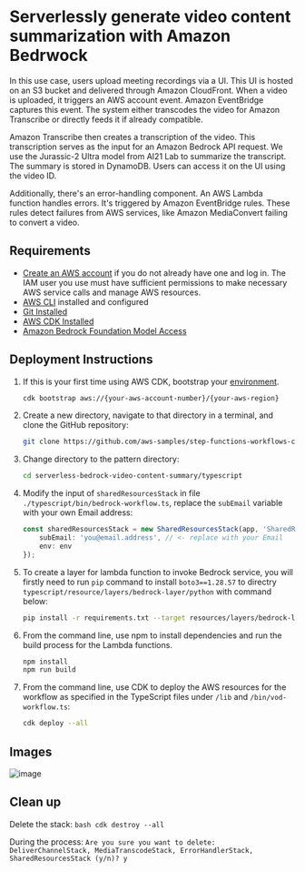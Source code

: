 # Serverlessly generate video content summarization with Amazon Bedrwock

In this use case, users upload meeting recordings via a UI. This UI is hosted on an S3 bucket and delivered through Amazon CloudFront. When a video is uploaded, it triggers an AWS account event. Amazon EventBridge captures this event. The system either transcodes the video for Amazon Transcribe or directly feeds it if already compatible.

Amazon Transcribe then creates a transcription of the video. This transcription serves as the input for an Amazon Bedrock API request. We use the Jurassic-2 Ultra model from AI21 Lab to summarize the transcript. The summary is stored in DynamoDB. Users can access it on the UI using the video ID.

Additionally, there's an error-handling component. An AWS Lambda function handles errors. It's triggered by Amazon EventBridge rules. These rules detect failures from AWS services, like Amazon MediaConvert failing to convert a video.


## Requirements

* [Create an AWS account](https://portal.aws.amazon.com/gp/aws/developer/registration/index.html) if you do not already have one and log in. The IAM user you use must have sufficient permissions to make necessary AWS service calls and manage AWS resources.
* [AWS CLI](https://docs.aws.amazon.com/cli/latest/userguide/install-cliv2.html) installed and configured
* [Git Installed](https://git-scm.com/book/en/v2/Getting-Started-Installing-Git)
* [AWS CDK Installed](https://docs.aws.amazon.com/cdk/v2/guide/getting_started.html#getting_started_install)
* [Amazon Bedrock Foundation Model Access](https://docs.aws.amazon.com/bedrock/latest/userguide/model-access.html)


## Deployment Instructions

1. If this is your first time using AWS CDK, bootstrap your [environment](https://docs.aws.amazon.com/cdk/v2/guide/getting_started.html#getting_started_bootstrap).

    ```bash
    cdk bootstrap aws://{your-aws-account-number}/{your-aws-region}
    ```

2. Create a new directory, navigate to that directory in a terminal, and clone the GitHub repository:

    ```bash
    git clone https://github.com/aws-samples/step-functions-workflows-collection.git
    ```

3. Change directory to the pattern directory:

    ```bash
    cd serverless-bedrock-video-content-summary/typescript
    ```

4. Modify the input of `sharedResourcesStack` in file `./typescript/bin/bedrock-workflow.ts`, replace the `subEmail` variable with your own Email address:
    ```typescript
    const sharedResourcesStack = new SharedResourcesStack(app, 'SharedResourcesStack', {
        subEmail: 'you@email.address', // <- replace with your Email
        env: env
    });
    ```
5. To create a layer for lambda function to invoke Bedrock service, you will firstly need to run `pip` command to install `boto3==1.28.57` to directry `typescript/resource/layers/bedrock-layer/python` with command below: 
   ```bash 
   pip install -r requirements.txt --target resources/layers/bedrock-layer/python
   ```
6. From the command line, use npm to install dependencies and run the build process for the Lambda functions.

    ```bash
    npm install
    npm run build
    ```

7. From the command line, use CDK to deploy the AWS resources for the workflow as specified in the TypeScript files under `/lib` and `/bin/vod-workflow.ts`:

    ```bash
    cdk deploy --all
    ```


## Images
![image](./image/bedrock-transcribe-workflow.png)

## Clean up
Delete the stack: 
    ```bash
    cdk destroy --all 
    ```

During the process: 
    ```
    Are you sure you want to delete: DeliverChannelStack, MediaTranscodeStack, ErrorHandlerStack, SharedResourcesStack (y/n)? y
    ```